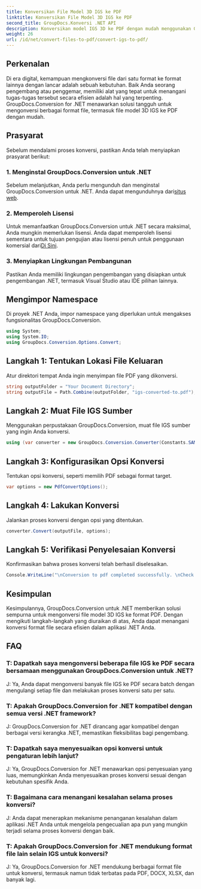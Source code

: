 ```yaml
---
title: Konversikan File Model 3D IGS ke PDF
linktitle: Konversikan File Model 3D IGS ke PDF
second_title: GroupDocs.Konversi .NET API
description: Konversikan model IGS 3D ke PDF dengan mudah menggunakan GroupDocs.Conversion untuk .NET. Unduh sekarang untuk konversi format file yang lancar.
weight: 26
url: /id/net/convert-files-to-pdf/convert-igs-to-pdf/
---
```

## Perkenalan
Di era digital, kemampuan mengkonversi file dari satu format ke format lainnya dengan lancar adalah sebuah kebutuhan. Baik Anda seorang pengembang atau penggemar, memiliki alat yang tepat untuk menangani tugas-tugas tersebut secara efisien adalah hal yang terpenting. GroupDocs.Conversion for .NET menawarkan solusi tangguh untuk mengonversi berbagai format file, termasuk file model 3D IGS ke PDF dengan mudah.
## Prasyarat
Sebelum mendalami proses konversi, pastikan Anda telah menyiapkan prasyarat berikut:
### 1. Menginstal GroupDocs.Conversion untuk .NET
 Sebelum melanjutkan, Anda perlu mengunduh dan menginstal GroupDocs.Conversion untuk .NET. Anda dapat mengunduhnya dari[situs web](https://releases.groupdocs.com/conversion/net/).
### 2. Memperoleh Lisensi
Untuk memanfaatkan GroupDocs.Conversion untuk .NET secara maksimal, Anda mungkin memerlukan lisensi. Anda dapat memperoleh lisensi sementara untuk tujuan pengujian atau lisensi penuh untuk penggunaan komersial dari[Di Sini](https://purchase.groupdocs.com/buy).
### 3. Menyiapkan Lingkungan Pembangunan
Pastikan Anda memiliki lingkungan pengembangan yang disiapkan untuk pengembangan .NET, termasuk Visual Studio atau IDE pilihan lainnya.

## Mengimpor Namespace
Di proyek .NET Anda, impor namespace yang diperlukan untuk mengakses fungsionalitas GroupDocs.Conversion.
```csharp
using System;
using System.IO;
using GroupDocs.Conversion.Options.Convert;
```
## Langkah 1: Tentukan Lokasi File Keluaran
Atur direktori tempat Anda ingin menyimpan file PDF yang dikonversi.
```csharp
string outputFolder = "Your Document Directory";
string outputFile = Path.Combine(outputFolder, "igs-converted-to.pdf");
```
## Langkah 2: Muat File IGS Sumber
Menggunakan perpustakaan GroupDocs.Conversion, muat file IGS sumber yang ingin Anda konversi.
```csharp
using (var converter = new GroupDocs.Conversion.Converter(Constants.SAMPLE_IGS))
```
## Langkah 3: Konfigurasikan Opsi Konversi
Tentukan opsi konversi, seperti memilih PDF sebagai format target.
```csharp
var options = new PdfConvertOptions();
```
## Langkah 4: Lakukan Konversi
Jalankan proses konversi dengan opsi yang ditentukan.
```csharp
converter.Convert(outputFile, options);
```
## Langkah 5: Verifikasi Penyelesaian Konversi
Konfirmasikan bahwa proses konversi telah berhasil diselesaikan.
```csharp
Console.WriteLine("\nConversion to pdf completed successfully. \nCheck output in {0}", outputFolder);
```

## Kesimpulan
Kesimpulannya, GroupDocs.Conversion untuk .NET memberikan solusi sempurna untuk mengonversi file model 3D IGS ke format PDF. Dengan mengikuti langkah-langkah yang diuraikan di atas, Anda dapat menangani konversi format file secara efisien dalam aplikasi .NET Anda.
## FAQ
### T: Dapatkah saya mengonversi beberapa file IGS ke PDF secara bersamaan menggunakan GroupDocs.Conversion untuk .NET?
J: Ya, Anda dapat mengonversi banyak file IGS ke PDF secara batch dengan mengulangi setiap file dan melakukan proses konversi satu per satu.
### T: Apakah GroupDocs.Conversion for .NET kompatibel dengan semua versi .NET framework?
J: GroupDocs.Conversion for .NET dirancang agar kompatibel dengan berbagai versi kerangka .NET, memastikan fleksibilitas bagi pengembang.
### T: Dapatkah saya menyesuaikan opsi konversi untuk pengaturan lebih lanjut?
J: Ya, GroupDocs.Conversion for .NET menawarkan opsi penyesuaian yang luas, memungkinkan Anda menyesuaikan proses konversi sesuai dengan kebutuhan spesifik Anda.
### T: Bagaimana cara menangani kesalahan selama proses konversi?
J: Anda dapat menerapkan mekanisme penanganan kesalahan dalam aplikasi .NET Anda untuk mengelola pengecualian apa pun yang mungkin terjadi selama proses konversi dengan baik.
### T: Apakah GroupDocs.Conversion for .NET mendukung format file lain selain IGS untuk konversi?
J: Ya, GroupDocs.Conversion for .NET mendukung berbagai format file untuk konversi, termasuk namun tidak terbatas pada PDF, DOCX, XLSX, dan banyak lagi.